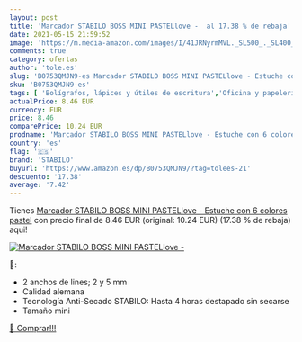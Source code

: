 ```yaml
---
layout: post
title: 'Marcador STABILO BOSS MINI PASTELlove -  al 17.38 % de rebaja'
date: 2021-05-15 21:59:52
image: 'https://m.media-amazon.com/images/I/41JRNyrmMVL._SL500_._SL400_.jpg'
comments: true
category: ofertas
author: 'tole.es'
slug: 'B0753QMJN9-es Marcador STABILO BOSS MINI PASTELlove - Estuche con 6...'
sku: 'B0753QMJN9-es'
tags: [ 'Bolígrafos, lápices y útiles de escritura','Oficina y papelería','Rotuladores y subrayadores','Subrayadores','stabilo', ]
actualPrice: 8.46 EUR
currency: EUR
price: 8.46
comparePrice: 10.24 EUR
prodname: 'Marcador STABILO BOSS MINI PASTELlove - Estuche con 6 colores pastel'
country: 'es'
flag: '🇪🇸'
brand: 'STABILO'
buyurl: 'https://www.amazon.es/dp/B0753QMJN9/?tag=tolees-21'
descuento: '17.38'
average: '7.42'
---
```


Tienes [Marcador STABILO BOSS MINI PASTELlove - Estuche con 6 colores pastel](https://www.amazon.es/dp/B0753QMJN9/?tag=tolees-21) con precio final de  8.46 EUR (original: 10.24 EUR) (17.38 %  de rebaja) aqui!

[![Marcador STABILO BOSS MINI PASTELlove - ](https://m.media-amazon.com/images/I/41JRNyrmMVL._SL500_._SL400_.jpg)](https://www.amazon.es/dp/B0753QMJN9/?tag=tolees-21)

🔎:

- 2 anchos de lines; 2 y 5 mm
- Calidad alemana
- Tecnología Anti-Secado STABILO: Hasta 4 horas destapado sin secarse
- Tamaño mini

[🛒 Comprar!!!](https://www.amazon.es/dp/B0753QMJN9/?tag=tolees-21)
